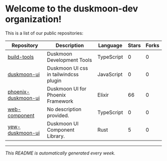 # Welcome to the duskmoon-dev organization!

This is a list of our public repositories:

| Repository | Description | Language | Stars | Forks |
|------------|-------------|----------|-------|-------|
| [build-tools](https://github.com/duskmoon-dev/build-tools) | Duskmoon Development Tools | TypeScript | 0 | 0 |
| [duskmoon-ui](https://github.com/duskmoon-dev/duskmoon-ui) | Duskmoon UI css in tailwindcss plugin | JavaScript | 0 | 0 |
| [phoenix-duskmoon-ui](https://github.com/duskmoon-dev/phoenix-duskmoon-ui) | Duskmoon UI for Phoenix Framework | Elixir | 66 | 0 |
| [web-component](https://github.com/duskmoon-dev/web-component) | No description provided. | TypeScript | 0 | 0 |
| [yew-duskmoon-ui](https://github.com/duskmoon-dev/yew-duskmoon-ui) | Duskmoon UI Component Library. | Rust | 5 | 0 |


---
*This README is automatically generated every week.*
